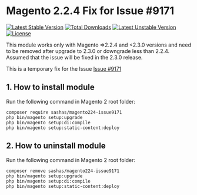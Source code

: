 # Magento 2.2.4 Fix for Issue #9171
[![Latest Stable Version](https://poser.pugx.org/sashas/magento224-issue9171/v/stable)](https://packagist.org/packages/sashas/magento224-issue9171)
[![Total Downloads](https://poser.pugx.org/sashas/magento224-issue9171/downloads)](https://packagist.org/packages/sashas/magento224-issue9171)
[![Latest Unstable Version](https://poser.pugx.org/sashas/magento224-issue9171/v/unstable)](https://packagist.org/packages/sashas/magento224-issue9171)
[![License](https://poser.pugx.org/sashas/magento224-issue9171/license)](https://packagist.org/packages/sashas/magento224-issue9171)

This module works only with Magento =>2.2.4 and <2.3.0  versions and need to be removed after upgrade to 2.3.0 or downgrade less than 2.2.4. Assumed that the issue will be fixed in the 2.3.0 release.

This is a temporary fix for the Issue [Issue #9171](https://github.com/magento/magento2/issues/9171) 
## 1. How to install module

Run the following command in Magento 2 root folder:

```
composer require sashas/magento224-issue9171
php bin/magento setup:upgrade
php bin/magento setup:di:compile
php bin/magento setup:static-content:deploy
```

## 2. How to uninstall module

Run the following command in Magento 2 root folder:

```
composer remove sashas/magento224-issue9171
php bin/magento setup:upgrade
php bin/magento setup:di:compile
php bin/magento setup:static-content:deploy
```
